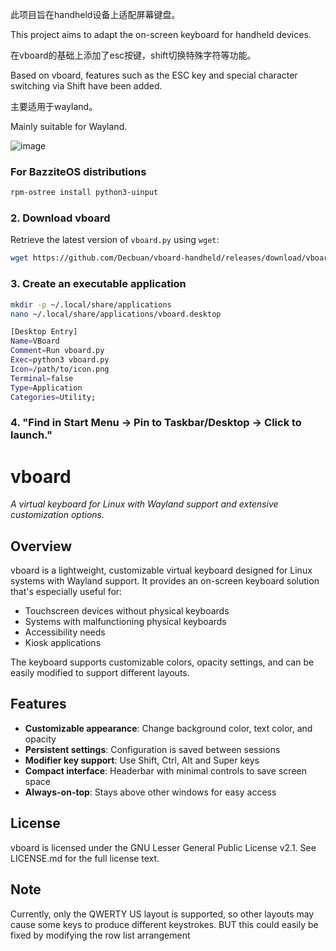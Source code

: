 此项目旨在handheld设备上适配屏幕键盘。

This project aims to adapt the on-screen keyboard for handheld devices.

在vboard的基础上添加了esc按键，shift切换特殊字符等功能。 

Based on vboard, features such as the ESC key and special character switching via Shift have been added.

主要适用于wayland。

Mainly suitable for Wayland.

![image](https://github.com/user-attachments/assets/da9f86c4-c24d-4e9f-91b8-9c0b76440d13)


### **For BazziteOS distributions**  
```bash
rpm-ostree install python3-uinput
```

### **2. Download vboard**  
Retrieve the latest version of `vboard.py` using `wget`:  
```bash
wget https://github.com/Decbuan/vboard-handheld/releases/download/vboard-handheld/vboard.py
```

### **3. Create an executable application**  
```bash
mkdir -p ~/.local/share/applications
nano ~/.local/share/applications/vboard.desktop
```
```bash
[Desktop Entry]
Name=VBoard
Comment=Run vboard.py
Exec=python3 vboard.py
Icon=/path/to/icon.png  
Terminal=false  
Type=Application
Categories=Utility;
```

### **4. "Find in Start Menu → Pin to Taskbar/Desktop → Click to launch."**  

# vboard
*A virtual keyboard for Linux with Wayland support and extensive customization options.*


## Overview
vboard is a lightweight, customizable virtual keyboard designed for Linux systems with Wayland support. It provides an on-screen keyboard solution that's especially useful for:

- Touchscreen devices without physical keyboards
- Systems with malfunctioning physical keyboards
- Accessibility needs
- Kiosk applications

The keyboard supports customizable colors, opacity settings, and can be easily modified to support different layouts.

## Features
- **Customizable appearance**: Change background color, text color, and opacity
- **Persistent settings**: Configuration is saved between sessions
- **Modifier key support**: Use Shift, Ctrl, Alt and Super keys
- **Compact interface**: Headerbar with minimal controls to save screen space
- **Always-on-top**: Stays above other windows for easy access


## License
vboard is licensed under the GNU Lesser General Public License v2.1. See LICENSE.md for the full license text.

## Note
Currently, only the QWERTY US layout is supported, so other layouts may cause some keys to produce different keystrokes. BUT this could easily be fixed by modifying the row list arrangement
